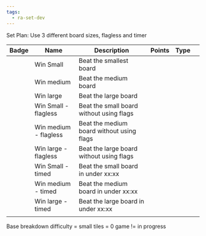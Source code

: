 ```yaml
---
tags:
  - ra-set-dev
---
```


Set Plan:
Use 3 different board sizes, flagless and timer 

| Badge | Name                  | Description                               | Points | Type |     |
| ----- | --------------------- | ----------------------------------------- | ------ | ---- | --- |
|       | Win Small             | Beat the smallest board                   |        |      |     |
|       | Win medium            | Beat the medium board                     |        |      |     |
|       | Win large             | Beat the large board                      |        |      |     |
|       | Win Small - flagless  | Beat the small board without using flags  |        |      |     |
|       | Win medium - flagless | Beat the medium board without using flags |        |      |     |
|       | Win large - flagless  | Beat the large board without using flags  |        |      |     |
|       | Win Small - timed     | Beat the small board in under xx:xx       |        |      |     |
|       | Win medium - timed    | Beat the medium board in under xx:xx      |        |      |     |
|       | Win large - timed     | Beat the large board in under xx:xx       |        |      |     |
|       |                       |                                           |        |      |     |

Base breakdown
difficulty = small
tiles = 0
game != in progress